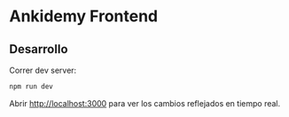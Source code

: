 # Ankidemy Frontend

## Desarrollo

Correr dev server:

```bash
npm run dev
```

Abrir [http://localhost:3000](http://localhost:3000) para ver los cambios reflejados en tiempo real.


